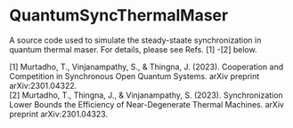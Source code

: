# QuantumSyncThermalMaser
 A source code used to simulate the steady-staate synchronization in quantum thermal maser. For details, please see Refs. [1] -[2] below.   
 
 [1] Murtadho, T., Vinjanampathy, S., & Thingna, J. (2023). Cooperation and Competition in Synchronous Open Quantum Systems. arXiv preprint arXiv:2301.04322.  
[2] Murtadho, T., Thingna, J., & Vinjanampathy, S. (2023). Synchronization Lower Bounds the Efficiency of Near-Degenerate Thermal Machines. arXiv preprint arXiv:2301.04323.  
